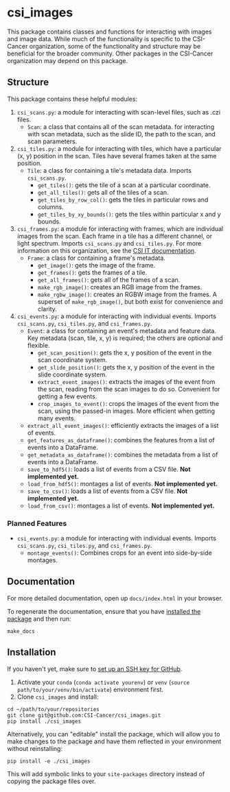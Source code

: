# csi_images

This package contains classes and functions for interacting with images and image data.
While much of the functionality is specific to the CSI-Cancer organization, some of the
functionality and structure may be beneficial for the broader community.
Other packages in the CSI-Cancer organization may depend on this package.

## Structure

This package contains these helpful modules:

1. `csi_scans.py`: a module for interacting with scan-level files, such as .czi files.
    * `Scan`: a class that contains all of the scan metadata. for interacting with scan
      metadata, such as the slide ID, the path to the scan, and scan parameters.
2. `csi_tiles.py`: a module for interacting with tiles, which have a particular (x, y)
   position in the scan. Tiles have several frames taken at the same position.
    * `Tile`: a class for containing a tile's metadata data. Imports `csi_scans.py`.
        * `get_tiles()`: gets the tile of a scan at a particular coordinate.
        * `get_all_tiles()`: gets all of the tiles of a scan.
        * `get_tiles_by_row_col()`: gets the tiles in particular rows and columns.
        * `get_tiles_by_xy_bounds()`: gets the tiles within particular x and y bounds.
5. `csi_frames.py`: a module for interacting with frames, which are individual images
   from the scan. Each frame in a tile has a different channel, or light spectrum.
   Imports `csi_scans.py` and `csi_tiles.py`. For more information on this organization,
   see the [CSI IT documentation](https://uscedu.sharepoint.com/sites/CSIITSoftware).
    * `Frame`: a class for containing a frame's metadata.
        * `get_image()`: gets the image of the frame.
        * `get_frames()`: gets the frames of a tile.
        * `get_all_frames()`: gets all of the frames of a scan.
        * `make_rgb_image()`: creates an RGB image from the frames.
        * `make_rgbw_image()`: creates an RGBW image from the frames. A superset of
          `make_rgb_image()`, but both exist for convenience and clarity.
6. `csi_events.py`: a module for interacting with individual events. Imports
   `csi_scans.py`, `csi_tiles.py`, and `csi_frames.py`.
    * `Event`: a class for containing an event's metadata and feature data. Key metadata
      (scan, tile, x, y) is required; the others are optional and flexible.
        * `get_scan_position()`: gets the x, y position of the event in the scan
          coordinate system.
        * `get_slide_position()`: gets the x, y position of the event in the slide
          coordinate system.
        * `extract_event_images()`: extracts the images of the event from the scan,
          reading from the scan images to do so. Convenient for getting a few events.
        * `crop_images_to_event()`: crops the images of the event from the scan, using
          the passed-in images. More efficient when getting many events.
    * `extract_all_event_images()`: efficiently extracts the images of a list of events.
    * `get_features_as_dataframe()`: combines the features from a list of events into a
      DataFrame.
    * `get_metadata_as_dataframe()`: combines the metadata from a list of events into a
      DataFrame.
    * `save_to_hdf5()`: loads a list of events from a CSV file. **Not implemented yet.**
    * `load_from_hdf5()`: montages a list of events. **Not implemented yet.**
    * `save_to_csv()`: loads a list of events from a CSV file. **Not implemented yet.**
    * `load_from_csv()`: montages a list of events. **Not implemented yet.**

### Planned Features

* `csi_events.py`: a module for interacting with individual events. Imports
  `csi_scans.py`, `csi_tiles.py`, and `csi_frames.py`.
    * `montage_events()`: Combines crops for an event into side-by-side montages.

## Documentation

For more detailed documentation, open up `docs/index.html` in your browser.

To regenerate the documentation, ensure that you
have [installed the package](#installation) and then run:

```commandline
make_docs
```

## Installation

If you haven't yet, make sure
to [set up an SSH key for GitHub](https://docs.github.com/en/authentication/connecting-to-github-with-ssh/generating-a-new-ssh-key-and-adding-it-to-the-ssh-agent).

1. Activate your `conda` (`conda activate yourenv`) or
   `venv` (`source path/to/your/venv/bin/activate`) environment first.
2. Clone `csi_images` and install:

```commandline
cd ~/path/to/your/repositories
git clone git@github.com:CSI-Cancer/csi_images.git
pip install ./csi_images
```

Alternatively, you can "editable" install the package, which will allow you to make
changes to the package and have them reflected in your environment without reinstalling:

```commandline
pip install -e ./csi_images
```

This will add symbolic links to your `site-packages` directory instead of copying the
package files over.
